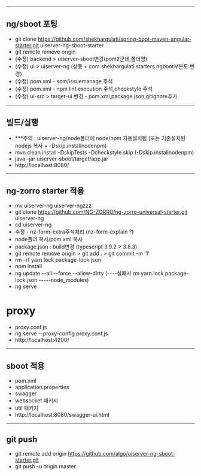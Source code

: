 ------------------------------------- 
ng/sboot 포팅
---
- git clone https://github.com/shekhargulati/spring-boot-maven-angular-starter.git uiserver-ng-sboot-starter
- git remote remove origin
- (수정) backend > uiserver-sboot변경(pom2군데,폴더명)
- (수정) ui > uiserver-ng (상동 + com.shekhargulati.starters.ngboot부분도 변경)
- (수정) pom.xml - scm/issuemanage 주석
- (수정) pom.xml - npm lint execution 주석,checkstyle 주석
- (수정) ui-src > target-ui 변경 - pom.xml,package.json,gitignore추가

------------------------------------- 
빌드/실행
---
- 	***주의 : uiserver-ng/node폴더에 node/npm 자동설치됨 (또는 기존설치된nodejs 복사 + -Dskip.installnodenpm)
- mvn clean install -DskipTests -Dcheckstyle.skip (-Dskip.installnodenpm)
- java -jar uiserver-sboot/target/app.jar
- http://localhost:8080/


------------------------------------- 
ng-zorro starter 적용
---
- mv uiserver-ng uiserver-ngzzz
- git clone https://github.com/NG-ZORRO/ng-zorro-universal-starter.git uiserver-ng
- cd uiserver-ng
- 수정 - nz-form-extra주석처리 (nz-form-explain ?)
- node폴더 복사/pom.xml 복사
- package.json : build변경 (typescript 3.9.2 > 3.8.3)
- git remote remove origin > git add . > git commit -m '1'
- rm -rf yarn.lock package-lock.json
- npm install
- ng update --all --force --allow-dirty (----실패시 rm yarn.lock package-lock.json -----node_modules)
- ng serve
# proxy
- proxy.conf.js
- ng serve --proxy-config proxy.conf.js
- http://localhost:4200/


------------------------------------- 
sboot 적용 
---
- pom.xml
- application.properties
- swagger
- websocket 패키지
- util 패키지
- http://localhost:8080/swagger-ui.html





------------------------------------- 
git push
---
- git remote add origin https://github.com/algo/uiserver-ng-sboot-starter.git
- git push -u origin master

